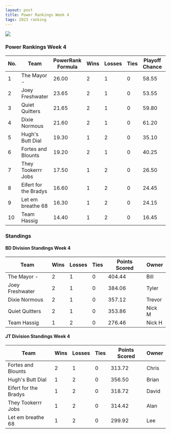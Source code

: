 ```yaml
---
layout: post
title: Power Rankings Week 4
tags: 2023 ranking
---
```


![](../assets/img/pr2023-3.png)

### Power Rankings Week 4


|   No. | Team                   |   PowerRank Formula |   Wins |   Losses |   Ties |   Playoff Chance |   Points Scored | Owner   |
|-------|------------------------|---------------------|--------|----------|--------|------------------|-----------------|---------|
|     1 | The Mayor -            |               26.00 |      2 |        1 |      0 |            58.55 |          404.44 | Bill    |
|     2 | Joey Freshwater        |               23.65 |      2 |        1 |      0 |            53.55 |          384.06 | Tyler   |
|     3 | Quiet Quitters         |               21.65 |      2 |        1 |      0 |            59.80 |          353.86 | Nick M  |
|     4 | Dixie Normous          |               21.60 |      2 |        1 |      0 |            61.20 |          357.12 | Trevor  |
|     5 | Hugh's  Butt Dial      |               19.30 |      1 |        2 |      0 |            35.10 |          356.50 | Brian   |
|     6 | Fortes and Blounts     |               19.20 |      2 |        1 |      0 |            40.25 |          313.72 | Chris   |
|     7 | They Tookerrr Jobs     |               17.50 |      1 |        2 |      0 |            26.50 |          314.42 | Alan    |
|     8 | Eifert  for the Bradys |               16.60 |      1 |        2 |      0 |            24.45 |          318.72 | David   |
|     9 | Let em breathe 68      |               16.30 |      1 |        2 |      0 |            24.15 |          299.92 | Lee     |
|    10 | Team  Hassig           |               14.40 |      1 |        2 |      0 |            16.45 |          276.46 | Nick H  |

### Standings

#### BD Division Standings Week 4

| Team            |   Wins |   Losses |   Ties |   Points Scored | Owner   |
|-----------------|--------|----------|--------|-----------------|---------|
| The Mayor -     |      2 |        1 |      0 |          404.44 | Bill    |
| Joey Freshwater |      2 |        1 |      0 |          384.06 | Tyler   |
| Dixie Normous   |      2 |        1 |      0 |          357.12 | Trevor  |
| Quiet Quitters  |      2 |        1 |      0 |          353.86 | Nick M  |
| Team  Hassig    |      1 |        2 |      0 |          276.46 | Nick H  |

#### JT Division Standings Week 4

| Team                   |   Wins |   Losses |   Ties |   Points Scored | Owner   |
|------------------------|--------|----------|--------|-----------------|---------|
| Fortes and Blounts     |      2 |        1 |      0 |          313.72 | Chris   |
| Hugh's  Butt Dial      |      1 |        2 |      0 |          356.50 | Brian   |
| Eifert  for the Bradys |      1 |        2 |      0 |          318.72 | David   |
| They Tookerrr Jobs     |      1 |        2 |      0 |          314.42 | Alan    |
| Let em breathe 68      |      1 |        2 |      0 |          299.92 | Lee     |
